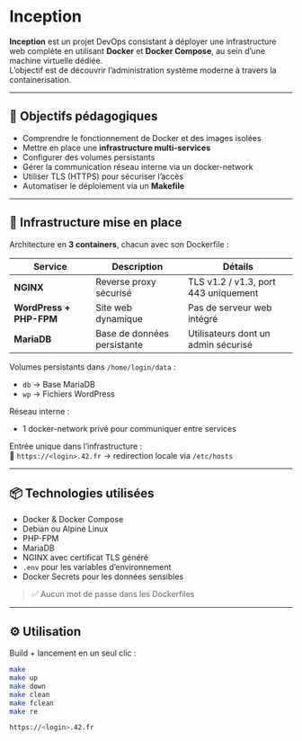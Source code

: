 # Inception

**Inception** est un projet DevOps consistant à déployer une infrastructure web complète en utilisant **Docker** et **Docker Compose**, au sein d’une machine virtuelle dédiée.  
L’objectif est de découvrir l’administration système moderne à travers la containerisation.

---

## 🧠 Objectifs pédagogiques

- Comprendre le fonctionnement de Docker et des images isolées
- Mettre en place une **infrastructure multi-services**
- Configurer des volumes persistants
- Gérer la communication réseau interne via un docker-network
- Utiliser TLS (HTTPS) pour sécuriser l’accès
- Automatiser le déploiement via un **Makefile**

---

## 🧱 Infrastructure mise en place

Architecture en **3 containers**, chacun avec son Dockerfile :

| Service | Description | Détails |
|--------|-------------|--------|
| **NGINX** | Reverse proxy sécurisé | TLS v1.2 / v1.3, port 443 uniquement |
| **WordPress + PHP-FPM** | Site web dynamique | Pas de serveur web intégré |
| **MariaDB** | Base de données persistante | Utilisateurs dont un admin sécurisé |

Volumes persistants dans `/home/login/data` :

- `db` → Base MariaDB
- `wp` → Fichiers WordPress

Réseau interne :
- 1 docker-network privé pour communiquer entre services

Entrée unique dans l’infrastructure :  
🔐 `https://<login>.42.fr` → redirection locale via `/etc/hosts`

---

## 📦 Technologies utilisées

- Docker & Docker Compose
- Debian ou Alpine Linux
- PHP-FPM
- MariaDB
- NGINX avec certificat TLS généré
- `.env` pour les variables d’environnement
- Docker Secrets pour les données sensibles

> ✅ Aucun mot de passe dans les Dockerfiles

---

## ⚙️ Utilisation

Build + lancement en un seul clic :

```sh
make
make up
make down
make clean
make fclean
make re

https://<login>.42.fr
